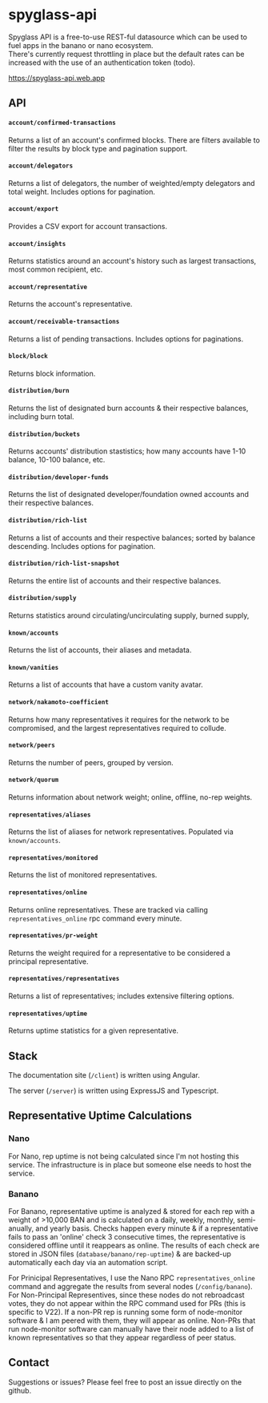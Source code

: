 # spyglass-api

Spyglass API is a free-to-use REST-ful datasource which can be used to fuel apps in the banano or nano ecosystem.  
There's currently request throttling in place but the default rates can be increased with the use of an authentication token (todo). 

https://spyglass-api.web.app

## API

#### `account/confirmed-transactions`

Returns a list of an account's confirmed blocks.  There are filters available to filter the results by block type and pagination support. 

#### `account/delegators`

Returns a list of delegators, the number of weighted/empty delegators and total weight.  Includes options for pagination.

#### `account/export`

Provides a CSV export for account transactions.

#### `account/insights`

Returns statistics around an account's history such as largest transactions, most common recipient, etc. 

#### `account/representative`

Returns the account's representative. 

#### `account/receivable-transactions`

Returns a list of pending transactions.  Includes options for paginations.

#### `block/block`

Returns block information.

#### `distribution/burn`

Returns the list of designated burn accounts & their respective balances, including burn total.

#### `distribution/buckets`

Returns accounts' distribution stastistics; how many accounts have 1-10 balance, 10-100 balance, etc.

#### `distribution/developer-funds`

Returns the list of designated developer/foundation owned accounts and their respective balances.

#### `distribution/rich-list`

Returns a list of accounts and their respective balances; sorted by balance descending.  Includes options for pagination.

#### `distribution/rich-list-snapshot`

Returns the entire list of accounts and their respective balances.

#### `distribution/supply`

Returns statistics around circulating/uncirculating supply, burned supply,

#### `known/accounts`

Returns the list of accounts, their aliases and metadata.


#### `known/vanities`

Returns a list of accounts that have a custom vanity avatar.

#### `network/nakamoto-coefficient`

Returns how many representatives it requires for the network to be compromised, and the largest representatives required to collude.

#### `network/peers`

Returns the number of peers, grouped by version.

#### `network/quorum`

Returns information about network weight; online, offline, no-rep weights.

#### `representatives/aliases`

Returns the list of aliases for network representatives.  Populated via `known/accounts`.

#### `representatives/monitored`

Returns the list of monitored representatives. 

#### `representatives/online`

Returns online representatives. These are tracked via calling `representatives_online` rpc command every minute.  

#### `representatives/pr-weight`

Returns the weight required for a representative to be considered a principal representative.

#### `representatives/representatives`

Returns a list of representatives; includes extensive filtering options.

#### `representatives/uptime`

Returns uptime statistics for a given representative.
  
  
## Stack

The documentation site (`/client`) is written using Angular.

The server (`/server`) is written using ExpressJS and Typescript. 

## Representative Uptime Calculations

### Nano

For Nano, rep uptime is not being calculated since I'm not hosting this service.  The infrastructure is in place but someone else needs to host the service. 

### Banano

For Banano, representative uptime is analyzed & stored for each rep with a weight of >10,000 BAN and is calculated on a daily, weekly, monthly, semi-anually, and yearly basis.  Checks happen every minute & if a representative fails to pass an 'online' check 3 consecutive times, the representative is considered offline until it reappears as online. The results of each check are stored in JSON files (`database/banano/rep-uptime`) & are backed-up automatically each day via an automation script.

For Prinicipal Representatives, I use the Nano RPC `representatives_online` command and aggregate the results from several nodes (`/config/banano`).  For Non-Principal Representives, since these nodes do not rebroadcast votes, they do not appear within the RPC command used for PRs (this is specific to V22).  If a non-PR rep is running some form of node-monitor software & I am peered with them, they will appear as online.  Non-PRs that run node-monitor software can manually have their node added to a list of known representatives so that they appear regardless of peer status.


## Contact

Suggestions or issues? Please feel free to post an issue directly on the github.
